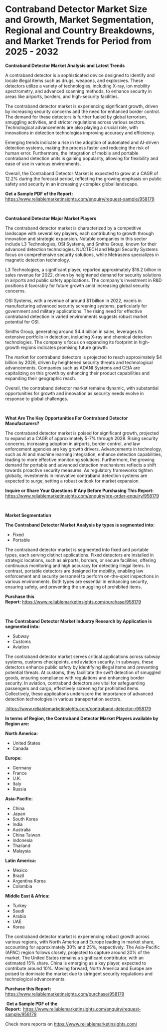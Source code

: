 <p><h1>Contraband Detector Market Size and Growth, Market Segmentation, Regional and Country Breakdowns, and Market Trends for Period from 2025 -  2032</h1></p><p><strong>Contraband Detector Market Analysis and Latest Trends</strong></p>
<p><p>A contraband detector is a sophisticated device designed to identify and locate illegal items such as drugs, weapons, and explosives. These detectors utilize a variety of technologies, including X-ray, ion mobility spectrometry, and advanced scanning methods, to enhance security in areas like airports, borders, and high-security facilities. </p><p>The contraband detector market is experiencing significant growth, driven by increasing security concerns and the need for enhanced border control. The demand for these detectors is further fueled by global terrorism, smuggling activities, and stricter regulations across various sectors. Technological advancements are also playing a crucial role, with innovations in detection technologies improving accuracy and efficiency.</p><p>Emerging trends indicate a rise in the adoption of automated and AI-driven detection systems, making the process faster and reducing the risk of human error. Furthermore, the integration of mobile and portable contraband detection units is gaining popularity, allowing for flexibility and ease of use in various environments. </p><p>Overall, the Contraband Detector Market is expected to grow at a CAGR of 12.2% during the forecast period, reflecting the growing emphasis on public safety and security in an increasingly complex global landscape.</p></p>
<p><strong>Get a Sample PDF of the Report:&nbsp;</strong> <a href="https://www.reliablemarketinsights.com/enquiry/request-sample/958179?utm_campaign=2564&utm_medium=2&utm_source=Github&utm_content=ia&utm_term=10042025&utm_id=contraband-detector">https://www.reliablemarketinsights.com/enquiry/request-sample/958179</a></p>
<p>&nbsp;</p>
<p><strong>Contraband Detector Major Market Players</strong></p>
<p><p>The contraband detector market is characterized by a competitive landscape with several key players, each contributing to growth through innovation and strategic expansion. Notable companies in this sector include L3 Technologies, OSI Systems, and Smiths Group, known for their advanced detection technologies. NUCTECH and Magal Security Systems focus on comprehensive security solutions, while Metrasens specializes in magnetic detection technology.</p><p>L3 Technologies, a significant player, reported approximately $16.2 billion in sales revenue for 2022, driven by heightened demand for security solutions in airports and public safety applications. The company's investment in R&D positions it favorably for future growth amid increasing global security concerns.</p><p>OSI Systems, with a revenue of around $1 billion in 2022, excels in manufacturing advanced security screening systems, particularly for government and military applications. The rising need for effective contraband detection in varied environments suggests robust market potential for OSI.</p><p>Smiths Group, generating around $4.4 billion in sales, leverages its extensive portfolio in detection, including X-ray and chemical detection technologies. The company's focus on expanding its footprint in high-growth regions indicates promising future growth.</p><p>The market for contraband detectors is projected to reach approximately $4 billion by 2026, driven by heightened security threats and technological advancements. Companies such as ADANI Systems and CEIA are capitalizing on this growth by enhancing their product capabilities and expanding their geographic reach.</p><p>Overall, the contraband detector market remains dynamic, with substantial opportunities for growth and innovation as security needs evolve in response to global challenges.</p></p>
<p>&nbsp;</p>
<p><strong>What Are The Key Opportunities For Contraband Detector Manufacturers?</strong></p>
<p><p>The contraband detector market is poised for significant growth, projected to expand at a CAGR of approximately 5-7% through 2028. Rising security concerns, increasing adoption in airports, border control, and law enforcement agencies are key growth drivers. Advancements in technology, such as AI and machine learning integration, enhance detection capabilities, leading to more effective monitoring solutions. Furthermore, the growing demand for portable and advanced detection mechanisms reflects a shift towards proactive security measures. As regulatory frameworks tighten globally, investments in innovative contraband detection systems are expected to surge, setting a robust outlook for market expansion.</p></p>
<p><strong>Inquire or Share Your Questions If Any Before Purchasing This Report:</strong> <a href="https://www.reliablemarketinsights.com/enquiry/pre-order-enquiry/958179?utm_campaign=2564&utm_medium=2&utm_source=Github&utm_content=ia&utm_term=10042025&utm_id=contraband-detector">https://www.reliablemarketinsights.com/enquiry/pre-order-enquiry/958179</a></p>
<p>&nbsp;</p>
<p><strong>Market Segmentation</strong></p>
<p><strong>The Contraband Detector Market Analysis by types is segmented into:</strong></p>
<p><ul><li>Fixed</li><li>Portable</li></ul></p>
<p><p>The contraband detector market is segmented into fixed and portable types, each serving distinct applications. Fixed detectors are installed in strategic locations, such as airports, borders, or secure facilities, offering continuous monitoring and high accuracy for detecting illegal items. In contrast, portable detectors are designed for mobility, enabling law enforcement and security personnel to perform on-the-spot inspections in various environments. Both types are essential in enhancing security, ensuring safety, and preventing the smuggling of prohibited items.</p></p>
<p><strong>Purchase this Report:&nbsp;</strong><a href="https://www.reliablemarketinsights.com/purchase/958179?utm_campaign=2564&utm_medium=2&utm_source=Github&utm_content=ia&utm_term=10042025&utm_id=contraband-detector">https://www.reliablemarketinsights.com/purchase/958179</a></p>
<p>&nbsp;</p>
<p><strong>The Contraband Detector Market Industry Research by Application is segmented into:</strong></p>
<p><ul><li>Subway</li><li>Customs</li><li>Aviation</li></ul></p>
<p><p>The contraband detector market serves critical applications across subway systems, customs checkpoints, and aviation security. In subways, these detectors enhance public safety by identifying illegal items and preventing potential threats. At customs, they facilitate the swift detection of smuggled goods, ensuring compliance with regulations and enhancing border security. In aviation, contraband detectors are vital for safeguarding passengers and cargo, effectively screening for prohibited items. Collectively, these applications underscore the importance of advanced detection technologies in various transportation sectors.</p></p>
<p><a href="https://www.reliablemarketinsights.com/contraband-detector-r958179?utm_campaign=2564&utm_medium=2&utm_source=Github&utm_content=ia&utm_term=10042025&utm_id=contraband-detector">&nbsp;https://www.reliablemarketinsights.com/contraband-detector-r958179</a></p>
<p><strong>In terms of Region, the Contraband Detector Market Players available by Region are:</strong></p>
<p>
    <p> <strong> North America: </strong>
        <ul>
            <li>United States</li>
            <li>Canada</li>
        </ul>
        </p> 
    <p> <strong> Europe: </strong>
        <ul>
            <li>Germany</li>
            <li>France</li>
            <li>U.K.</li>
            <li>Italy</li>
            <li>Russia</li>
        </ul>
        </p> 
    <p> <strong> Asia-Pacific: </strong>
        <ul>
            <li>China</li>
            <li>Japan</li>
            <li>South Korea</li>
            <li>India</li>
            <li>Australia</li>
            <li>China Taiwan</li>
            <li>Indonesia</li>
            <li>Thailand</li>
            <li>Malaysia</li>
        </ul>
        </p> 
    <p> <strong> Latin America: </strong>
        <ul>
            <li>Mexico</li>
            <li>Brazil</li>
            <li>Argentina Korea</li>
            <li>Colombia</li>
        </ul>
        </p> 
    <p> <strong> Middle East & Africa: </strong>
        <ul>
            <li>Turkey</li>
            <li>Saudi</li>
            <li>Arabia</li>
            <li>UAE</li>
            <li>Korea</li>
        </ul>
    </p>
    </p>
<p><p>The contraband detector market is experiencing robust growth across various regions, with North America and Europe leading in market share, accounting for approximately 30% and 25%, respectively. The Asia-Pacific (APAC) region follows closely, projected to capture around 20% of the market. The United States remains a significant contributor, with an estimated 15% share. China is emerging as a key player, expected to contribute around 10%. Moving forward, North America and Europe are poised to dominate the market due to stringent security regulations and technological advancements.</p></p>
<p><strong>Purchase this Report: </strong><a href="https://www.reliablemarketinsights.com/purchase/958179?utm_campaign=2564&utm_medium=2&utm_source=Github&utm_content=ia&utm_term=10042025&utm_id=contraband-detector">https://www.reliablemarketinsights.com/purchase/958179</a></p>
<p>&nbsp;<strong>Get a Sample PDF of the Report:&nbsp;&nbsp;</strong><a href="https://www.reliablemarketinsights.com/enquiry/request-sample/958179?utm_campaign=2564&utm_medium=2&utm_source=Github&utm_content=ia&utm_term=10042025&utm_id=contraband-detector">https://www.reliablemarketinsights.com/enquiry/request-sample/958179</a></p>
<p><strong></strong></p>
<p>Check more reports on <a href="https://www.reliablemarketinsights.com/?utm_campaign=2564&utm_medium=2&utm_source=Github&utm_content=ia&utm_term=10042025&utm_id=contraband-detector">https://www.reliablemarketinsights.com/</a></p>